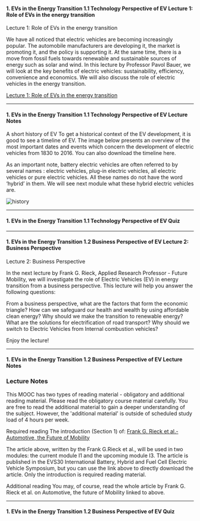 #### 1. EVs in the Energy Transition   1.1 Technology Perspective of EV   Lecture 1: Role of EVs in the energy transition

Lecture 1: Role of EVs in the energy transition

We have all noticed that electric vehicles are becoming increasingly popular. The automobile manufacturers are developing it, the market is promoting it, and the policy is supporting it. At the same time, there is a move from fossil fuels towards renewable and sustainable sources of energy such as solar and wind. In this lecture by Professor Pavol Bauer, we will look at the key benefits of electric vehicles: sustainability, efficiency, convenience and economics. We will also discuss the role of electric vehicles in the energy transition.

[Lecture 1: Role of EVs in the energy transition](https://youtu.be/-a1a7yRhAv0)

---

#### 1. EVs in the Energy Transition   1.1 Technology Perspective of EV   Lecture Notes

A short history of EV
To get a historical context of the EV development, it is good to see a timeline of EV. The image below presents an overview of the most important dates and events which concern the development of electric vehicles from 1830 to 2016. You can also download the timeline here.

As an important note, battery electric vehicles are often referred to by several names : electric vehicles, plug-in electric vehicles, all electric vehicles or pure electric vehicles. All these names do not have the word ‘hybrid’ in them. We will see next module what these hybrid electric vehicles are.

![history ](https://prod-edxapp.edx-cdn.org/assets/courseware/v1/4c1e6459e8d64169e9de72f0a32f4281/asset-v1:DelftX+eCARS1x+1T2018a+type@asset+block/timeline_history_of_EVs.png)

---

#### 1. EVs in the Energy Transition   1.1 Technology Perspective of EV   Quiz

---

#### 1. EVs in the Energy Transition   1.2 Business Perspective of EV   Lecture 2: Business Perspective

Lecture 2: Business Perspective

In the next lecture by Frank G. Rieck, Applied Research Professor - Future Mobility, we will investigate the role of Electric Vehicles (EV) in energy transition from a business perspective. This lecture will help you answer the following questions:

From a business perspective, what are the factors that form the economic triangle?
How can we safeguard our health and wealth by using affordable clean energy?
Why should we make the transition to renewable energy?
What are the solutions for electrification of road transport?
Why should we switch to Electric Vehicles from Internal combustion vehicles?

Enjoy the lecture!

---

#### 1. EVs in the Energy Transition   1.2 Business Perspective of EV   Lecture Notes

### Lecture Notes

This MOOC has two types of reading material - obligatory and additional reading material. Please read the obligatory course material carefully. You are free to read the additional material to gain a deeper understanding of the subject. However, the 'additional material' is outside of scheduled study load of 4 hours per week.

Required reading
The introduction (Section 1) of: [Frank G. Rieck et al.- Automotive, the Future of Mobility](http://pure.tudelft.nl/ws/files/28904823/EVS30_Paper_10310638_Automotive_the_Future_of_Mobility.pdf)

The article above, written by the Frank G.Rieck et al., will be used in two modules: the current module I1 and the upcoming module I3. The article is published in the EVS30 International Battery, Hybrid and Fuel Cell Electric Vehicle Symposium, but you can use the link above to directly download the article. Only the introduction is required reading material.

Additional reading
You may, of course, read the whole article by Frank G. Rieck et al. on Automotive, the future of Mobility linked to above.


---

#### 1. EVs in the Energy Transition   1.2 Business Perspective of EV   Quiz



